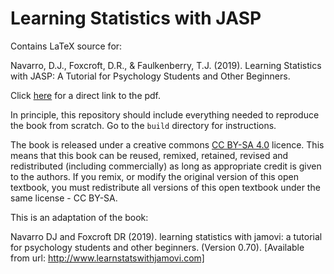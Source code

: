# Learning Statistics with JASP

Contains LaTeX source for:

Navarro, D.J., Foxcroft, D.R., & Faulkenberry, T.J. (2019). Learning Statistics with JASP: A Tutorial for Psychology Students and Other Beginners.

Click [here](build/lsj.pdf) for a direct link to the pdf.

In principle, this repository should include everything needed to reproduce the book from scratch.  Go to the `build` directory for instructions.

The book is released under a creative commons [CC BY-SA 4.0](https://creativecommons.org/licenses/by-sa/4.0/) licence. This means that this book can be reused, remixed, retained, revised and redistributed (including commercially) as long as appropriate credit is given to the authors. If you remix, or modify the original version of this open textbook, you must redistribute all versions of this open textbook under the same license - CC BY-SA.

This is an adaptation of the book:

Navarro DJ and Foxcroft DR (2019). learning statistics with jamovi: a tutorial for psychology students and other beginners. (Version 0.70). [Available from url: http://www.learnstatswithjamovi.com]

